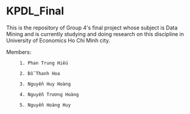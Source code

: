 # KPDL_Final
This is the repository of Group 4's final project whose subject is Data Mining and is currently studying and doing research on this discipline in University of Economics Ho Chi Minh city.

Members: 

         1. Phan Trung Hiếu

         2. Đỗ Thanh Hoa 
         
         3. Nguyễn Huy Hoàng
         
         4. Nguyễn Trương Hoàng 
         
         5. Nguyễn Hoàng Huy
